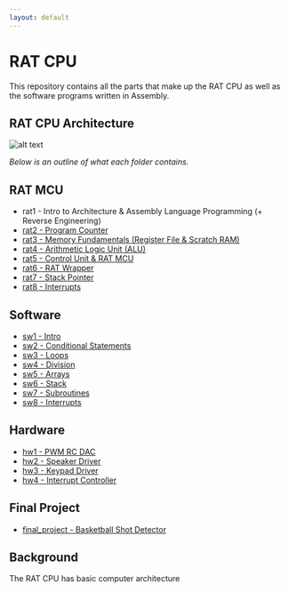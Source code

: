 ```yaml
---
layout: default
---
```


# RAT CPU

This repository contains all the parts that make up the RAT CPU as well as the software programs written in Assembly.

## RAT CPU Architecture
![alt text][rat-architecture]

*Below is an outline of what each folder contains.*

## RAT MCU
* rat1 - Intro to Architecture & Assembly Language Programming (+ Reverse Engineering)
* [rat2 - Program Counter](https://jpanged.github.io/rat-cpu/rat2)
* [rat3 - Memory Fundamentals (Register File & Scratch RAM)](https://jpanged.github.io/rat-cpu/rat3)
* [rat4 - Arithmetic Logic Unit (ALU)](https://jpanged.github.io/rat-cpu/rat4)
* [rat5 - Control Unit & RAT MCU](https://jpanged.github.io/rat-cpu/rat5)
* [rat6 - RAT Wrapper](https://jpanged.github.io/rat-cpu/rat6)
* [rat7 - Stack Pointer](https://jpanged.github.io/rat-cpu/rat7)
* [rat8 - Interrupts](https://jpanged.github.io/rat-cpu/rat8)

## Software
* [sw1 - Intro](https://jpanged.github.io/rat-cpu/sw1)
* [sw2 - Conditional Statements](https://jpanged.github.io/rat-cpu/sw2)
* [sw3 - Loops](https://jpanged.github.io/rat-cpu/sw3)
* [sw4 - Division](https://jpanged.github.io/rat-cpu/sw4)
* [sw5 - Arrays](https://jpanged.github.io/rat-cpu/sw5)
* [sw6 - Stack](https://jpanged.github.io/rat-cpu/sw6)
* [sw7 - Subroutines](https://jpanged.github.io/rat-cpu/sw7)
* [sw8 - Interrupts](https://jpanged.github.io/rat-cpu/sw8)

## Hardware
* [hw1 - PWM RC DAC](https://jpanged.github.io/rat-cpu/hw1)
* [hw2 - Speaker Driver](https://jpanged.github.io/rat-cpu/hw2)
* [hw3 - Keypad Driver](https://jpanged.github.io/rat-cpu/hw3)
* [hw4 - Interrupt Controller](https://jpanged.github.io/rat-cpu/hw4)

## Final Project
* [final_project - Basketball Shot Detector](https://jpanged.github.io/rat-cpu/final_project)

## Background

The RAT CPU has basic computer architecture

[rat-architecture]: https://i.imgur.com/mDBrb0T.jpg "RAT Architecture"
